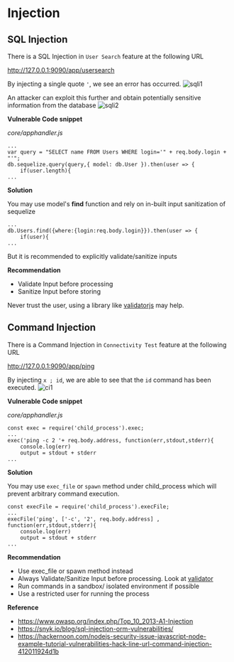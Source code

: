 # Injection

## SQL Injection

There is a SQL Injection in `User Search` feature at the following URL  

http://127.0.0.1:9090/app/usersearch


By injecting a single quote `'`, we see an error has occurred.
![sqli1](/resources/sqli1.png "SQLi Trigger")

An attacker can exploit this further and obtain potentially sensitive information from the database
![sqli2](/resources/sqli2.png "Exploiting SQLi")

**Vulnerable Code snippet**

*core/apphandler.js*
```         
...
var query = "SELECT name FROM Users WHERE login='" + req.body.login + "'";
db.sequelize.query(query,{ model: db.User }).then(user => {
    if(user.length){
...
```
**Solution**

You may use model's **find** function and rely on in-built input sanitization of sequelize
```
...
db.Users.find({where:{login:req.body.login}}).then(user => {
    if(user){
...
```

But it is recommended to explicitly validate/sanitize inputs

**Recommendation**

- Validate Input before processing
- Sanitize Input before storing

Never trust the user, using a library like [validatorjs](https://www.npmjs.com/package/validator) may help.

## Command Injection

There is a Command Injection in `Connectivity Test` feature at the following URL

http://127.0.0.1:9090/app/ping


By injecting `x ; id`, we are able to see that the `id` command has been executed.
![ci1](/resources/ci1.png "Command injection")

**Vulnerable Code snippet**

*core/apphandler.js*
```
const exec = require('child_process').exec;
...
exec('ping -c 2 '+ req.body.address, function(err,stdout,stderr){
    console.log(err)
    output = stdout + stderr
...
```
**Solution**

You may use `exec_file` or `spawn` method under child_process which will prevent arbitrary command execution.
```
const execFile = require('child_process').execFile;
...
execFile('ping', ['-c', '2', req.body.address] , function(err,stdout,stderr){
    console.log(err)
    output = stdout + stderr
...
```


**Recommendation**

- Use exec_file or spawn method instead
- Always Validate/Sanitize Input before processing. Look at [validator](https://www.npmjs.com/package/validator)
- Run commands in a sandbox/ isolated environment if possible
- Use a restricted user for running the process

**Reference**

- https://www.owasp.org/index.php/Top_10_2013-A1-Injection
- https://snyk.io/blog/sql-injection-orm-vulnerabilities/
- https://hackernoon.com/nodejs-security-issue-javascript-node-example-tutorial-vulnerabilities-hack-line-url-command-injection-412011924d1b